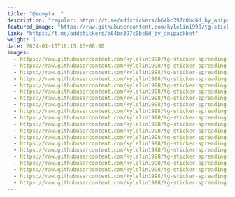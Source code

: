 ```yaml
---
title: "@somyta ."
description: "regular: https://t.me/addstickers/b64bc397c0bc6d_by_anipackbot"
featured_image: "https://raw.githubusercontent.com/kylelin1998/tg-sticker-spreading-worldwide-images/main/img/61a20f04-502a-4a33-a907-93427845e8f2.jpg"
link: "https://t.me/addstickers/b64bc397c0bc6d_by_anipackbot"
weight: 3
date: 2024-01-15T16:15:13+08:00
images:
  - https://raw.githubusercontent.com/kylelin1998/tg-sticker-spreading-worldwide-images/main/img/61a20f04-502a-4a33-a907-93427845e8f2.jpg
  - https://raw.githubusercontent.com/kylelin1998/tg-sticker-spreading-worldwide-images/main/img/782015f4-b825-42d7-8d8a-013df52b99d7.jpg
  - https://raw.githubusercontent.com/kylelin1998/tg-sticker-spreading-worldwide-images/main/img/1246e260-47a5-47c2-8d7c-71fb5cfd5a85.jpg
  - https://raw.githubusercontent.com/kylelin1998/tg-sticker-spreading-worldwide-images/main/img/649e02ef-e136-42e1-8181-50253e75209b.jpg
  - https://raw.githubusercontent.com/kylelin1998/tg-sticker-spreading-worldwide-images/main/img/f20f9a3f-97f0-4439-b03a-9daddaff9c4e.jpg
  - https://raw.githubusercontent.com/kylelin1998/tg-sticker-spreading-worldwide-images/main/img/9f57bfc5-f7f3-4ab2-91aa-d211050cd23e.jpg
  - https://raw.githubusercontent.com/kylelin1998/tg-sticker-spreading-worldwide-images/main/img/8eec5838-0876-40c7-becc-fbe76d735a80.jpg
  - https://raw.githubusercontent.com/kylelin1998/tg-sticker-spreading-worldwide-images/main/img/06a2d3dd-6bad-4e24-bbd1-4c8c7625b832.jpg
  - https://raw.githubusercontent.com/kylelin1998/tg-sticker-spreading-worldwide-images/main/img/0a93a5c3-e542-49b3-bb8d-20a3292e693e.jpg
  - https://raw.githubusercontent.com/kylelin1998/tg-sticker-spreading-worldwide-images/main/img/8144d7ec-955f-4d7d-abf4-f971528d4e59.jpg
  - https://raw.githubusercontent.com/kylelin1998/tg-sticker-spreading-worldwide-images/main/img/14a2bea6-718a-44d9-8bf5-1479de80c07b.jpg
  - https://raw.githubusercontent.com/kylelin1998/tg-sticker-spreading-worldwide-images/main/img/1ef68515-3a38-49ff-a340-24c19deecd3b.jpg
  - https://raw.githubusercontent.com/kylelin1998/tg-sticker-spreading-worldwide-images/main/img/40969d83-3ee6-451e-ac09-4c75e4934473.jpg
  - https://raw.githubusercontent.com/kylelin1998/tg-sticker-spreading-worldwide-images/main/img/80b95e93-caef-4a39-9bad-845eb27dfe63.jpg
  - https://raw.githubusercontent.com/kylelin1998/tg-sticker-spreading-worldwide-images/main/img/3d5a2fd2-ed67-40dd-a0a7-29046f519a80.jpg
  - https://raw.githubusercontent.com/kylelin1998/tg-sticker-spreading-worldwide-images/main/img/83243648-65e4-4519-a66e-748f3d6234fb.jpg
  - https://raw.githubusercontent.com/kylelin1998/tg-sticker-spreading-worldwide-images/main/img/923596b8-4a4d-494b-862b-634caaaa5b04.jpg
  - https://raw.githubusercontent.com/kylelin1998/tg-sticker-spreading-worldwide-images/main/img/dbf71665-7244-4e54-81c4-ef26723c55c5.jpg
  - https://raw.githubusercontent.com/kylelin1998/tg-sticker-spreading-worldwide-images/main/img/86f628f6-a862-4f82-b48e-e297423b694e.jpg
  - https://raw.githubusercontent.com/kylelin1998/tg-sticker-spreading-worldwide-images/main/img/fe84fa03-85df-4d8b-aaa5-7df5208599ff.jpg
---
```


